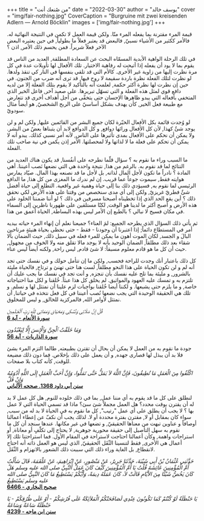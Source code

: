 +++
title = "من صُنعك أنت"
date = "2022-03-30"
author = "يوسف خالد"
cover = "img/fair-nothing.jpg"
CoverCaption = "Burgruine mit zwei kreisenden Adlern — Arnold Böcklin"
images = ['img/fair-nothing.jpg']
+++

قيمة المرء مقترنة بما يفعله المرء منّا. ولكن قيمة العمل لا تكمن في النتيجة النهائية له. فاﻷمر ككثير من اﻷشياء 
نسبيّ, فالبعض قد يعتبر فعلاً ما بطولياً, في حين يعتبره البعض الآخر فعلاً شريراً. فمن يحسم ذلك اﻷمر, اذن ؟


في تلك الرحلة الواهية اﻷبدية المسمّاه البحث عن السعادة المطلقة, العديد من الناس قد يقوم بما لا يود أن يفعله إذا أتيحت له رفاهية الاختيار. تلك الأفعال لها تأويلات عدة في كل مرة نظرت إليها من زاوية غير الأخرى. كاﻷم التي قد تلقي بنفسها في النار كي تنقذ ولدها. لو نظرت لتلك الفعلة نظرة باردة سقيمة لا روح فيها, قد ترى أنه ضرب من الجنون. في حين إن نظرت لها نظرة أكثر حكمة, لعلمت أنه بالتأكيد لا يقوم بتلك الفعلة إلا من لديه دافع قوي لمثل هذه الفعلة و التي تسهّل تبريرها. على صعيد آخر, فاعل الخير الذي المتخفي بأفعاله التي يبدو ظاهرها الإحسان حتى يتخفّى من أجل أهداف أخرى قد تتعارض مع طبيعة فعل الخير, كأن يهدف بشكل أساسيّ على الربح الشخصيّ, هو أيضاً مثال سودويّ.     

لو وُجدت قائمة بكل اﻷفعال الخيّرة لكان جميع البشر من القائمين عليها, ولكن لم و لن يوجد شئٌ كهذا, لأن كل اﻷفعال ورائها دوافع, و كل الدوافع لابد أن يتبناها بعضٌ من البشر. 
ولا يمكن أن نحكم على اﻷفعال بمدى تأثيرها على الناس, لأنه أمر نسبي كذلك. يبدو أنه لا يمكن أن تحكم على فعلة ما لا لذاتها ولا لمحصلتها. اﻷمر إذن يكمن في نية صاحب تلك الفعلة.  


ما السبب وراء ما نقوم به ؟ سؤال قلّما نطرحه على أنفُسنا, قد يكون هناك العديد من النتائج لما قد نقوم به. بالرغم من هذا, نتيجة واحدة هي التي نضعها نَصب أعيننا.
أهي المادة ؟ نادراً ما تكون لأجل المال لذاته, بل لأجل ما قد نصنعه بهذا المال. صيّاد يمارس هوايته فقط, سيموت جوعاً عما قريب. 
إن لم ندرك ما المغزى من كل هذا, ما الدافع الرئيسي لما نقوم به, فسيؤدي ذلك بنا إلى حياة وهمية غير واقعية. التطلع إلى حياة أفضل شئٌ فطريّ غريزيّ, ولكن إلى أي مدى سنخصص من وقتنا على هذه اﻷرض لكي نحقق ذلك ؟ أين يقع الحد الذي إذا تخطيناه أصبحنا مسرفين في ذلك ؟ لو أننا ضمننا الخلود على هذه اﻷرض و أصبح أكثر ما لدينا هو الوقت, لكنّا مستلقين على ظهورنا ناظرين إلى السماء في مكان فسيح لا نبالي ؟ بالطبع إن اﻷمر ليس بهذه البساطة, الحياة أعمق من هذا.


ثم يأتي ذلك السؤال الذي يطرحه الجميع: لمَ العناء؟ جميعنا نعلم أن إنهاء المرء حياته بيديه أمر في المستطاع دائماً; إذا اعتبرنا أن وجودنا - فقط - حتى نحظى بحياة هنيئةٍ مرتاحين البالَ و الجسد, لكان الموت أهون ما يمكن للمرء فعله في سبيل ذلك, حيث الضمان بألا شقاء بعد ذلك مطلقاً, الضمان الوحيد بأنه لا يوجد مالا تقلق منه ولا الخوف من مجهول, حيث أن كل ما هو قادم معلوم مسبقاً: لا شئ قادم, ليس راحة, ولكنه أيضاً ليس عناء.     

كل ذلك باعتبار أنك وجدت للراحة فحسب, ولكن ما إن تتأمل حولك و في نفسك حتى تجد أنه لم و لن تكون الحياة على هذا النحو مطلقاً, لست هنا حتى تهنئ و ترتاح, فالحياة مليئة بالشرور, و مليئة بما تلح عليه نفسك بأن تنجزه, و أنت تجد في نفسك ما يجب عليك أن تلتزم به و تمسك عليه العهود والمواثيق. لم يخلق كل هذا عبثاً. خُلقنا و لكل منا احتياجاته خاصة, و ما يلزم حتى يشبعها. و لكننا أيضا خُلقنا بواجبات لزم علينا أن نمتثل لها و نسلم. و تلك هي الحقيقة الوحيدة التي يجب نضعها نُصب أعيننا في كل فعل نتخذه في حياتنا, أن نمتثل لأوامر الله, فالمركزية للخالق, و ليس للمخلوق.

_قُلْ إِنَّ صَلَاتِى وَنُسُكِى وَمَحْيَاىَ وَمَمَاتِى لِلَّهِ رَبِّ ٱلْعَـٰلَمِينَ_\
__[سورة اﻷنعام - آية 6](https://quran.com/6?startingVerse=6)__

_وَمَا خَلَقْتُ ٱلْجِنَّ وَٱلْإِنسَ إِلَّا لِيَعْبُدُونِ_\
__[سورة الذاريات - آية 56](https://quran.com/6?startingVerse=6)__

جودة ما نقوم به من العمل لا يمكن أن بحال أن تقترن بطبيعته, طالما التزم المرء بشئ فلا بد أن يبذل لها قصارى جهده, و أن يعمل على ذلك بإخلاص. فما دون ذلك مضيعة للوقت, كأنه كتاب بلا صفحات.    


_اكْلَفُوا مِنَ الْعَمَلِ مَا تُطِيقُونَ، فَإِنَّ اللَّهَ لاَ يَمَلُّ حَتَّى تَمَلُّوا، وَإِنَّ أَحَبَّ الْعَمَلِ إِلَى اللَّهِ أَدْوَمُهُ وَإِنْ قَلَّ_\
__[سنن أبي داود 1368. صححه اﻷلباني ](https://sunnah.com/abudawud:1368)__

لنطلق على كل ما قد يقوم به أي مننا عمل, بما في ذلك خلوده للنوم, هل كل عمل لا بد له أن يقترن بوقت محدد؟ هل العمل مجملاً شئ سئ؟ ماذا قد تسمي الحياة التي لا عمل بها ؟ لا يجب أن يطلق على أي عمل "رتيب", كل ما نقوم به في الحياة لا بد له من سبب, سواء كان بمقابل أو لا, مقترن بفترة محددة أو لا. لذلك يجب أن نكفّ عن إعطاء أعمالنا أوصافاً و عناوين تبهت من معناها الحقيقيّ, و تضعها في غير مكانها. عندها سنجد أن كل ما نقوم به سهل التأصيل إلى حقيقة محورية جوهرية, لا يحتاج إلى تكلّفٍ أو معاناة, أو استراحات واهمة, وكأن أعمالنا احتاجت لاستراحة في المقام اﻷول. فما استراحتنا تلك إلا أعمال هي الأخرى, فقط لتنسينا الثّقَل الحقيقيّ, الذي ليس هو العمل ذاته أنه احتاج لانقطاع, بل الغاية وراء ذلك التي سببت ذلك الشعور بالانهزام و الثّقَل.     


_حَدَّثَنِي عُثْمَانُ بْنُ أَبِي شَيْبَةَ، حَدَّثَنَا جَرِيرٌ، عَنْ مَنْصُورٍ، عَنْ إِبْرَاهِيمَ، عَنْ عَلْقَمَةَ، قَالَ سَأَلْتُ أُمَّ الْمُؤْمِنِينَ عَائِشَةَ قُلْتُ يَا أُمَّ الْمُؤْمِنِينَ كَيْفَ كَانَ عَمَلُ النَّبِيِّ صلى الله عليه وسلم هَلْ كَانَ يَخُصُّ شَيْئًا مِنَ الأَيَّامِ قَالَتْ لاَ، كَانَ عَمَلُهُ دِيمَةً، وَأَيُّكُمْ يَسْتَطِيعُ مَا كَانَ النَّبِيُّ صلى الله عليه وسلم يَسْتَطِيعُ_\
__[صحيح البخاري - 6466](https://sunnah.com/bukhari:6466)__


_يَا حَنْظَلَةُ لَوْ كُنْتُمْ كَمَا تَكُونُونَ عِنْدِي لَصَافَحَتْكُمُ الْمَلاَئِكَةُ عَلَى فُرُشِكُمْ - أَوْ عَلَى طُرُقِكُمْ - يَا حَنْظَلَةُ سَاعَةٌ وَسَاعَةٌ_\
__[سنن ابن ماجه - 4239](https://sunnah.com/ibnmajah:4239)__
